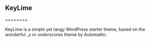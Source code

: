 ## KeyLime
========

KeyLime is a simple yet tangy WordPress starter theme, based on the wonderful _s or underscores theme by Automattic.

